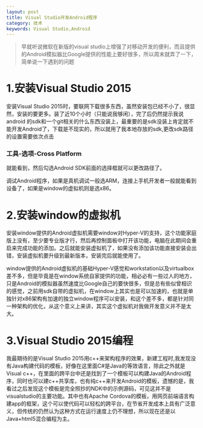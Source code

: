 ```yaml
---
layout: post
title: Visual Studio开发Android程序
category: 技术
keywords: Visual Studio,Android
---
```



>早就听说微软在新版的visual studio上增强了对移动开发的便利，而且提供的Android模拟器比Google提供的性能上要好很多，所以周末就弄了一下，简单说一下遇到的问题

# 1.安装Visual Studio 2015

安装Visual Studio 2015时，要联网下载很多东西，虽然安装包已经不小了，很显然，安装的要更多。装了近10个小时（只能说我够闲），完了后仍然提示我说android 的sdk和一个git相关的什么东西没装上，最重要的是sdk没装上肯定就不能开发Android了，下载是不现实的，所以就用了我本地存放的sdk,更改sdk路径的设置需要依次点击

### 工具-选项-Cross Platform

就能看到，然后勾选Android SDK前面的选择框就可以更改路径了。

调试Android程序，如果是真机调试一般选ARM，连接上手机开发者一般就能看到设备了，如果是window的虚拟机则是选x86。

# 2.安装window的虚拟机

安装window提供的Android虚拟机需要window对Hyper-V的支持，这个功能家庭版上没有，至少要专业版才行，然后再控制面板中打开该功能，电脑在此期间会重启来完成功能的添加。之后就能安装虚拟机了，如果没有添加该功能直接安装会出错，安装虚拟机要升级到最新版本，安装完后就能使用了。

window提供的Android虚拟机的基础Hyper-V感觉和workstation以及virtualbox差不多，但是毕竟是在window系统自家提供的功能，相必必有一些过人的地方，只是Android的模拟器虽然速度比Google自己的要快很多，但是总有些似曾相识的感觉，之前用sdk自带的虚拟机，在window上其实也是可以加速的，也就是单独针对x86架构有加速的独立window程序可以安装，和这个差不多，都是针对同一种架构的优化，从这个意义上来讲，其实这个虚拟机对我做开发意义并不是太大。

# 3.Visual Studio 2015编程

我最期待的是Visual Studio 2015用c++来架构程序的效果，新建工程时,我发现没有Java构建代码的模板，好像在这里面C#是Java的等效语言，除此之外就是Visual c++，在里面的跨平台中还是找到了一个模板可以构建Java的Android程序，同时也可以建c++共享库，也有纯c++来开发Android的模板，遗憾的是，我看过之后发现这个模板是完全照抄的NDK中的示例源码，可见这并不是visualstudio的主要功能。其中也有Apache Cordova的模板，用网页前端语言构建app的框架，这个可以使代码可以轻松的跨平台，在节省开发成本上具有广泛意义，但传统的仍然认为这种方式在运行速度上仍不理想，所以现在还是以Java+html5混合编程为主。
